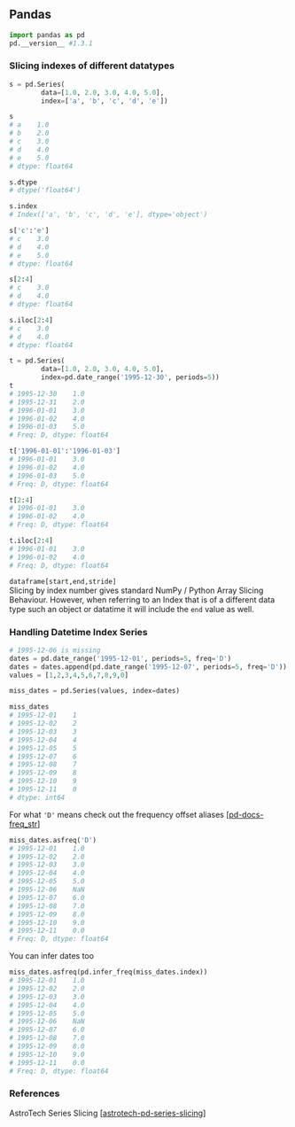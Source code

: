 ## Pandas

```python
import pandas as pd
pd.__version__ #1.3.1
```

### Slicing indexes of different datatypes

```python
s = pd.Series(
        data=[1.0, 2.0, 3.0, 4.0, 5.0],
        index=['a', 'b', 'c', 'd', 'e'])

s
# a    1.0
# b    2.0
# c    3.0
# d    4.0
# e    5.0
# dtype: float64
```

```python
s.dtype
# dtype('float64')
```

```python
s.index
# Index(['a', 'b', 'c', 'd', 'e'], dtype='object')
```

```python
s['c':'e']
# c    3.0
# d    4.0
# e    5.0
# dtype: float64
```

```python
s[2:4]
# c    3.0
# d    4.0
# dtype: float64
```

```python
s.iloc[2:4]
# c    3.0
# d    4.0
# dtype: float64
```

```python
t = pd.Series(
        data=[1.0, 2.0, 3.0, 4.0, 5.0],
        index=pd.date_range('1995-12-30', periods=5))
t
# 1995-12-30    1.0
# 1995-12-31    2.0
# 1996-01-01    3.0
# 1996-01-02    4.0
# 1996-01-03    5.0
# Freq: D, dtype: float64
```

```python
t['1996-01-01':'1996-01-03']
# 1996-01-01    3.0
# 1996-01-02    4.0
# 1996-01-03    5.0
# Freq: D, dtype: float64
```

```python
t[2:4]
# 1996-01-01    3.0
# 1996-01-02    4.0
# Freq: D, dtype: float64
```

```python
t.iloc[2:4]
# 1996-01-01    3.0
# 1996-01-02    4.0
# Freq: D, dtype: float64
```

`dataframe[start,end,stride]`  
Slicing by index number gives standard NumPy / Python Array Slicing Behaviour. However, when referring to an Index that is of a different data type such an object or datatime it will include the `end` value as well.


### Handling Datetime Index Series

```python
# 1995-12-06 is missing
dates = pd.date_range('1995-12-01', periods=5, freq='D')
dates = dates.append(pd.date_range('1995-12-07', periods=5, freq='D'))
values = [1,2,3,4,5,6,7,8,9,0]

miss_dates = pd.Series(values, index=dates)

miss_dates
# 1995-12-01    1
# 1995-12-02    2
# 1995-12-03    3
# 1995-12-04    4
# 1995-12-05    5
# 1995-12-07    6
# 1995-12-08    7
# 1995-12-09    8
# 1995-12-10    9
# 1995-12-11    0
# dtype: int64
```

For what `'D'` means check out the frequency offset aliases [[pd-docs-freq_str](https://pandas.pydata.org/pandas-docs/stable/user_guide/timeseries.html#offset-aliases)]

```python
miss_dates.asfreq('D')
# 1995-12-01    1.0
# 1995-12-02    2.0
# 1995-12-03    3.0
# 1995-12-04    4.0
# 1995-12-05    5.0
# 1995-12-06    NaN
# 1995-12-07    6.0
# 1995-12-08    7.0
# 1995-12-09    8.0
# 1995-12-10    9.0
# 1995-12-11    0.0
# Freq: D, dtype: float64
```

You can infer dates too

```python
miss_dates.asfreq(pd.infer_freq(miss_dates.index))
# 1995-12-01    1.0
# 1995-12-02    2.0
# 1995-12-03    3.0
# 1995-12-04    4.0
# 1995-12-05    5.0
# 1995-12-06    NaN
# 1995-12-07    6.0
# 1995-12-08    7.0
# 1995-12-09    8.0
# 1995-12-10    9.0
# 1995-12-11    0.0
# Freq: D, dtype: float64
```

### References



AstroTech Series Slicing [[astrotech-pd-series-slicing](https://pandas.astrotech.io/series/slice.html)]
